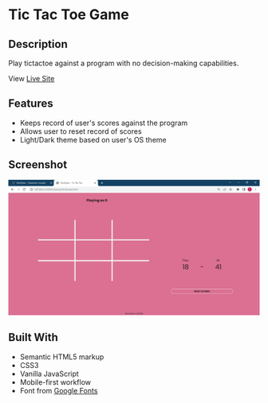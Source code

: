# Tic Tac Toe Game

## Description

Play tictactoe against a program with no decision-making capabilities.

View [Live Site](https://dev-dylann.github.io/tictactoe/)

## Features

- Keeps record of user's scores against the program
- Allows user to reset record of scores
- Light/Dark theme based on user's OS theme

## Screenshot

![Screenshot](img/screenshot.png)

## Built With

- Semantic HTML5 markup
- CSS3
- Vanilla JavaScript
- Mobile-first workflow
- Font from [Google Fonts](https://fonts.google.com)
